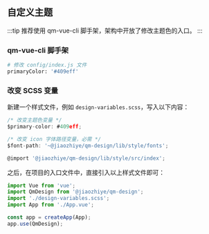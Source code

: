 ## 自定义主题

:::tip
推荐使用 qm-vue-cli 脚手架，架构中开放了修改主题色的入口。
:::

### qm-vue-cli 脚手架

```bash
# 修改 config/index.js 文件
primaryColor: '#409eff'
```

### 改变 SCSS 变量

新建一个样式文件，例如 `design-variables.scss`，写入以下内容：

```javascript
/* 改变主题色变量 */
$primary-color: #409eff;

/* 改变 icon 字体路径变量，必需 */
$font-path: '~@jiaozhiye/qm-design/lib/style/fonts';

@import '@jiaozhiye/qm-design/lib/style/src/index';
```

之后，在项目的入口文件中，直接引入以上样式文件即可：

```javascript
import Vue from 'vue';
import QmDesign from '@jiaozhiye/qm-design';
import './design-variables.scss';
import App from './App.vue';

const app = createApp(App);
app.use(QmDesign);
```
